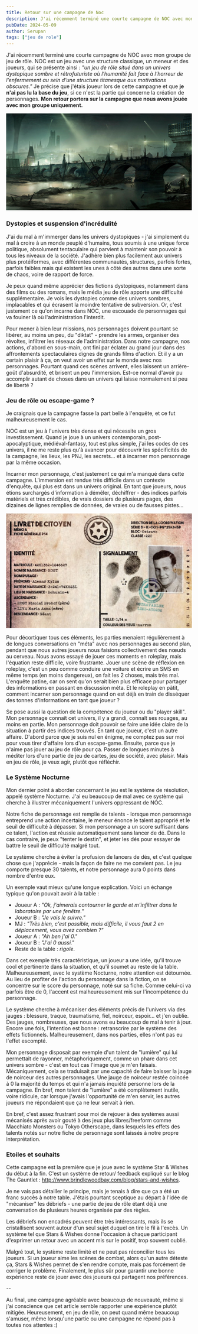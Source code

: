 ```yaml
---
title: Retour sur une campagne de Noc
description: J'ai récemment terminé une courte campagne de NOC avec mon groupe de jeu de rôle. NOC est un jeu avec...
pubDate: 2024-05-09
author: Serupan
tags: ["jeu de role"]
---
```


J'ai récemment terminé une courte campagne de NOC avec mon groupe de jeu de rôle. NOC est un jeu avec une structure classique, un meneur et des joueurs, qui se présente ainsi : *"un jeu de rôle situé dans un univers dystopique sombre et rétrofuturiste où l’humanité fait face à l’horreur de l’enfermement au sein d’une structure titanesque aux motivations obscures."* Je précise que j'étais joueur lors de cette campagne et que **je n'ai pas lu la base du jeu**, si ce n'est la partie qui concerne la création de personnages. **Mon retour portera sur la campagne que nous avons jouée avec mon groupe uniquement.** 

![](../../images/posts/noc2.jpg)
### Dystopies et suspension d'incrédulité
J'ai du mal à m'immerger dans les univers dystopiques - j'ai simplement du mal à croire à un monde peuplé d'humains, tous soumis à une unique force politique, absolument tentaculaire qui parvient à maintenir son pouvoir à tous les niveaux de la société. J'adhère bien plus facilement aux univers plus protéiformes, avec différentes communautés, structures, parfois fortes, parfois faibles mais qui existent les unes à côté des autres dans une sorte de chaos, voire de rapport de force. 

Je peux quand même apprécier des fictions dystopiques, notamment dans des films ou des romans, mais le média jeu de rôle apporte une difficulté supplémentaire. Je vois les dystopies comme des univers sombres, implacables et qui écrasent la moindre tentative de subversion. Or, c'est justement ce qu'on incarne dans NOC, une escouade de personnages qui va fouiner là où l'administration l'interdit. 

Pour mener à bien leur missions, nos personnages doivent pourtant se libérer, au moins un peu, du "diktat" - prendre les armes, organiser des révoltes, infiltrer les réseaux de l'administration. Dans notre campagne, nos actions, d'abord en sous-main, ont fini par éclater au grand jour dans des affrontements spectaculaires dignes de grands films d'action. Et il y a un certain plaisir à ça, on veut avoir un effet sur le monde avec nos personnages. Pourtant quand ces scènes arrivent, elles laissent un arrière-goût d'absurdité, et brisent un peu l'immersion. Est-ce normal d'avoir pu accomplir autant de choses dans un univers qui laisse normalement si peu de liberté ?
### Jeu de rôle ou escape-game ?

Je craignais que la campagne fasse la part belle à l'enquête, et ce fut malheureusement le cas. 

NOC est un jeu à l'univers très dense et qui nécessite un gros investissement. Quand je joue à un univers contemporain, post-apocalyptique, médiéval-fantasy, tout est plus simple, j'ai les codes de ces univers, il ne me reste plus qu'à avancer pour découvrir les spécificités de la campagne, les lieux, les PNJ, les secrets… et à incarner mon personnage par la même occasion. 

Incarner mon personnage, c'est justement ce qui m'a manqué dans cette campagne. L'immersion est rendue très difficile dans un contexte d'enquête, qui plus est dans un univers original. En tant que joueurs, nous étions surchargés d'information à démêler, déchiffrer - des indices parfois matériels et très crédibles, de vrais dossiers de plusieurs pages, des dizaines de lignes remplies de données, de vraies ou de fausses pistes… 

![](../../images/posts/noc1.jpg)

Pour décortiquer tous ces éléments, les parties menaient régulièrement à de longues conversations en "méta" avec nos personnages au second plan, pendant que nous autres joueurs nous faisions collectivement des nœuds au cerveau. Nous avons essayé de jouer ces moments en roleplay, mais l'équation reste difficile, voire frustrante. Jouer une scène de réflexion en roleplay, c'est un peu comme conduire une voiture et écrire un SMS en même temps (en moins dangereux), on fait les 2 choses, mais très mal. L'enquête patine, car on sent qu'on serait bien plus efficace pour partager des informations en passant en discussion méta. Et le roleplay en pâtit, comment incarner son personnage quand on est déjà en train de disséquer des tonnes d'informations en tant que joueur ? 

Se pose aussi la question de la compétence du joueur ou du "player skill". Mon personnage connaît cet univers, il y a grandi, connaît ses rouages, au moins en partie. Mon personnage doit pouvoir se faire une idée claire de la situation à partir des indices trouvés. En tant que joueur, c'est un autre affaire. D'abord parce que je suis nul en énigme, ne comptez pas sur moi pour vous tirer d'affaire lors d'un escape-game. Ensuite, parce que je n'aime pas jouer au jeu de rôle pour ça. Passer de longues minutes à méditer lors d'une partie de jeu de cartes, jeu de société, avec plaisir. Mais en jeu de rôle, je veux agir, plutôt que réfléchir.
### Le Système Nocturne

Mon dernier point à aborder concernant le jeu est le système de résolution, appelé système Nocturne. J'ai eu beaucoup de mal avec ce système qui cherche à illustrer mécaniquement l'univers oppressant de NOC. 

Notre fiche de personnage est remplie de talents - lorsque mon personnage entreprend une action incertaine, le meneur énonce le talent approprié et le seuil de difficulté à dépasser. Si mon personnage a un score suffisant dans ce talent, l'action est réussie automatiquement sans lancer de dé. Dans le cas contraire, je peux "tenter le destin", et jeter les dés pour essayer de battre le seuil de difficulté malgré tout. 

 Le système cherche à éviter la profusion de lancers de dés, et c'est quelque chose que j'apprécie - mais la façon de faire ne me convient pas. Le jeu comporte presque 30 talents, et notre personnage aura 0 points dans nombre d'entre eux. 

Un exemple vaut mieux qu'une longue explication. Voici un échange typique qu'on pouvait avoir à la table : 

- Joueur A : *"Ok, j'aimerais contourner le garde et m'infiltrer dans le laboratoire par une fenêtre."*
- Joueur B : *"Je vais le suivre."*
- MJ : *"Très bien, c'est possible, mais difficile, il vous faut 2 en déplacement, vous avez combien ?"*
- Joueur A : *"Ah ben j'ai 0."*
- Joueur B : *"J'ai 0 aussi."*
- Reste de la table : *rigole*.

Dans cet exemple très caractéristique, un joueur a une idée, qu'il trouve cool et pertinente dans la situation, et qu'il soumet au reste de la table. Malheureusement, avec le système Nocturne, notre attention est détournée. Au lieu de profiter de l'action du personnage dans la fiction, on se concentre sur le score du personnage, noté sur sa fiche. Comme celui-ci va parfois être de 0, l'accent est malheureusement mis sur l'incompétence du personnage. 

Le système cherche à mécaniser des éléments précis de l'univers via des jauges : blessure, traque, traumatisme, fiel, noirceur, espoir… et j'en oublie. Des jauges, nombreuses, que nous avons eu beaucoup de mal à tenir à jour. Encore une fois, l'intention est bonne : retranscrire par le système des effets fictionnels. Malheureusement, dans nos parties, elles n'ont pas eu l'effet escompté.

Mon personnage disposait par exemple d'un talent de "lumière" qui lui permettait de rayonner, métaphoriquement, comme un phare dans cet univers sombre - c'est en tout cas l'image que je m'en faisais. Mécaniquement, cela se traduisait par une capacité de faire baisser la jauge de noirceur des autres personnages. Une jauge de noirceur restée coincée à 0 la majorité du temps et qui n'a jamais inquiété personne lors de la campagne. En bref, mon talent de "lumière" a été complètement inutile, voire ridicule, car lorsque j'avais l'opportunité de m'en servir, les autres joueurs me répondaient que ça ne leur servait à rien.

En bref, c'est assez frustrant pour moi de rejouer à des systèmes aussi mécanisés après avoir gouté à des jeux plus libres/freeform comme Macchiato Monsters ou Tokyo Otherscape, dans lesquels les effets des talents notés sur notre fiche de personnage sont laissés à notre propre interprétation.

### Etoiles et souhaits

Cette campagne est la première que je joue avec le système Star & Wishes du début à la fin. C'est un système de retour/ feedback expliqué sur le blog The Gauntlet : http://www.brindlewoodbay.com/blog/stars-and-wishes. 

Je ne vais pas détailler le principe, mais je tenais à dire que ça a été un franc succès à notre table. J'étais pourtant sceptique au départ à l'idée de "mécaniser" les débriefs - une partie de jeu de rôle étant déjà une conversation de plusieurs heures organisée par des règles. 

Les débriefs non encadrés peuvent être très intéressants, mais ils se cristallisent souvent autour d'un seul sujet duquel on tire le fil à l'excès. Un système tel que Stars & Wishes donne l'occasion à chaque participant d'exprimer un retour avec un accent mis sur le positif, trop souvent oublié.

Malgré tout, le système reste limité et ne peut pas réconcilier tous les joueurs. Si un joueur aime les scènes de combat, alors qu'un autre déteste ça, Stars & Wishes permet de s'en rendre compte, mais pas forcément de corriger le problème. Finalement, le plus sûr pour garantir une bonne expérience reste de jouer avec des joueurs qui partagent nos préférences. 

--

Au final, une campagne agréable avec beaucoup de nouveauté, même si j'ai conscience que cet article semble rapporter une expérience plutôt mitigée. Heureusement, en jeu de rôle, on peut quand même beaucoup s'amuser, même lorsqu'une partie ou une campagne ne répond pas à toutes nos attentes :) 
